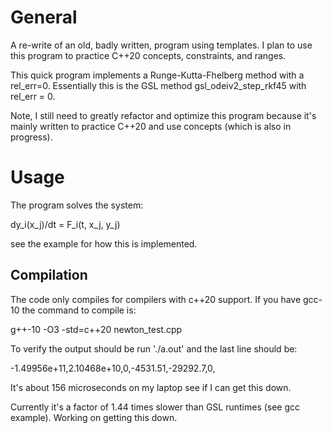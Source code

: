 # General

A re-write of an old, badly written, program using templates.  I plan to use this program
to practice C++20 concepts, constraints, and ranges.

This quick program implements a Runge-Kutta-Fhelberg 
method with a rel_err=0.  Essentially this is the GSL method gsl_odeiv2_step_rkf45
with rel_err = 0.

Note, I still need to greatly refactor and optimize this program because it's mainly written to practice C++20 and use concepts (which is also in progress).

# Usage

The program solves the system:

dy_i(x_j)/dt = F_i(t, x_j, y_j)

see the example for how this is implemented.

## Compilation

The code only compiles for compilers with c++20 support.  If you have gcc-10 the command to compile is:

g++-10 -O3 -std=c++20 newton_test.cpp

To verify the output should be run './a.out' and the last line should be:

-1.49956e+11,2.10468e+10,0,-4531.51,-29292.7,0,

It's about 156 microseconds on my laptop see if I can get this down.

Currently it's a factor of 1.44 times slower than GSL runtimes (see gcc example).  Working on getting this down.
